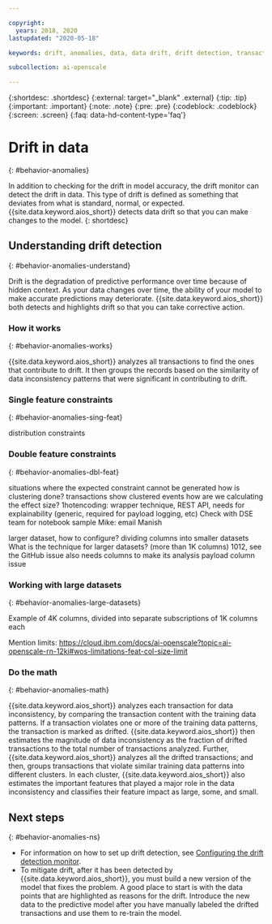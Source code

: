 ```yaml
---

copyright:
  years: 2018, 2020
lastupdated: "2020-05-18"

keywords: drift, anomalies, data, data drift, drift detection, transactions

subcollection: ai-openscale

---
```


{:shortdesc: .shortdesc}
{:external: target="_blank" .external}
{:tip: .tip}
{:important: .important}
{:note: .note}
{:pre: .pre}
{:codeblock: .codeblock}
{:screen: .screen}
{:faq: data-hd-content-type='faq'}

# Drift in data
{: #behavior-anomalies}

In addition to checking for the drift in model accuracy, the drift monitor can detect the drift in data. This type of drift is defined as something that deviates from what is standard, normal, or expected. {{site.data.keyword.aios_short}} detects data drift so that you can make changes to the model.
{: shortdesc}

## Understanding drift detection
{: #behavior-anomalies-understand}

Drift is the degradation of predictive performance over time because of hidden context. As your data changes over time, the ability of your model to make accurate predictions may deteriorate. {{site.data.keyword.aios_short}} both detects and highlights drift so that you can take corrective action.

### How it works
{: #behavior-anomalies-works}

{{site.data.keyword.aios_short}} analyzes all transactions to find the ones that contribute to drift. It then groups the records based on the similarity of data inconsistency patterns that were significant in contributing to drift.

### Single feature constraints
{: #behavior-anomalies-sing-feat}

distribution constraints

### Double feature constraints
{: #behavior-anomalies-dbl-feat}

situations where the expected constraint cannot be generated
how is clustering done?
transactions show clustered events
how are we calculating the effect size?
1hotencoding: wrapper technique, REST API, needs for explainability (generic, required for payload logging, etc) Check with DSE team for notebook sample 
Mike: email Manish

larger dataset, how to configure? dividing columns into smaller datasets
What is the technique for larger datasets? (more than 1K columns)
1012, see the GitHub issue
also needs columns to make its analysis
payload column issue 

### Working with large datasets
{: #behavior-anomalies-large-datasets}

Example of 4K columns, divided into separate subscriptions of 1K columns each

Mention limits:
https://cloud.ibm.com/docs/ai-openscale?topic=ai-openscale-rn-12ki#wos-limitations-feat-col-size-limit

### Do the math
{: #behavior-anomalies-math}


{{site.data.keyword.aios_short}} analyzes each transaction for data inconsistency, by comparing the transaction content with the training data patterns. If a transaction violates one or more of the training data patterns, the transaction is marked as drifted. {{site.data.keyword.aios_short}} then estimates the magnitude of data inconsistency as the fraction of drifted transactions to the total number of transactions analyzed. Further, {{site.data.keyword.aios_short}} analyzes all the drifted transactions; and then, groups transactions that violate similar training data patterns into different clusters. In each cluster, {{site.data.keyword.aios_short}} also estimates the important features that played a major role in the data inconsistency and classifies their feature impact as large, some, and small.

## Next steps
{: #behavior-anomalies-ns}

- For information on how to set up drift detection, see [Configuring the drift detection monitor](/docs/ai-openscale?topic=ai-openscale-behavior-drift-config).
- To mitigate drift, after it has been detected by {{site.data.keyword.aios_short}}, you must build a new version of the model that fixes the problem. A good place to start is with the data points that are highlighted as reasons for the drift. Introduce the new data to the predictive model after you have manually labeled the drifted transactions and use them to re-train the model.

